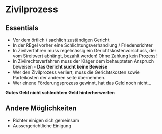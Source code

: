 # Zivilprozess

## Essentials  
- Vor dem örtlich / sachlich zuständigen Gericht
- In der REgel vorher eine Schlichtungsverhandlung / Friedensrichter
- In Zivilverfahren muss regelmässig ein Gerichtskostenvorschuss, der vom Streitwert abhängt, bezahlt werden! Ohne Zahlung kein Prozess!
- In Zivilrechtsverfahren muss der Kläger dem behaupteten Anspruch beweisen - **Das Gericht sucht keine Beweise**
- Wer den Zivilprozess verliert, muss die Gerichtskosten sowie Parteikosten der anderen seite übernehmen.
-  Wer einene Förderungsprozess gewinnt, hat das Geld noch nicht...

**Gutes Geld nicht schlechtem Geld hinterherwerfen**

## Andere Möglichkeiten

- Richter einigen sich gemeinsam
- Aussergerichtliche Einigung

